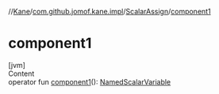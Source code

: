 //[Kane](../../index.md)/[com.github.jomof.kane.impl](../index.md)/[ScalarAssign](index.md)/[component1](component1.md)



# component1  
[jvm]  
Content  
operator fun [component1](component1.md)(): [NamedScalarVariable](../-named-scalar-variable/index.md)  




